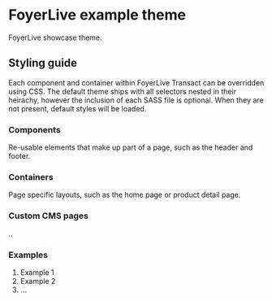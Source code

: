 # FoyerLive example theme

FoyerLive showcase theme.


## Styling guide

Each component and container within FoyerLive Transact can be overridden using CSS. The default theme ships with all selectors nested in their heirachy, however the inclusion of each SASS file is optional.
 When they are not present, default styles will be loaded.

### Components

Re-usable elements that make up part of a page, such as the header and footer.
 

### Containers

Page specific layouts, such as the home page or product detail page. 

### Custom CMS pages

..

### Examples

1. Example 1
2. Example 2
3. ...